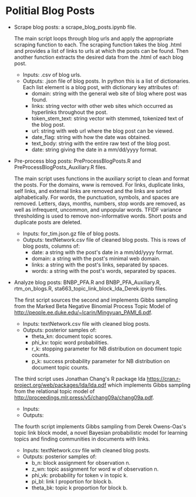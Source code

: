 # Politial Blog Posts

- Scrape blog posts: a scrape_blog_posts.ipynb file.

  The main script loops through blog urls and apply the appropriate scraping function to each. The scraping function takes the blog .html and provides a list of links to urls at which the posts can be found. Then another function extracts the desired data from the .html of each blog post.

  - Inputs: .csv of blog urls. 
  - Outputs: .json file of blog posts. In python this is a list of dictionaries. Each list element is a blog post, with dictionary key attributes of:  
    - domain: string with the general web site of blog where post was found.
    - links: string vector with other web sites which occurred as hyperlinks throughout the post.
    - token_stem_text: string vector with stemmed, tokenized text of the blog post.
    - url: string with web url where the blog post can be viewed.
    - date_flag: string with how the date was obtained.
    - text_body: string with the entire raw text of the blog post.
    - date: string giving the date in a mm/dd/yyyy format.
    
- Pre-process blog posts: PreProcessBlogPosts.R and PreProcessBlogPosts_Auxiliary.R files.  

  The main script uses functions in the auxiliary script to clean and format the posts. For the domains, www is removed. For links, duplicate links, self links, and external links are removed and the links are sorted alphabetically. For words, the punctuation, symbols, and spaces are removed. Letters, days, months, numbers, stop words are removed, as well as infrequent, uncommon, and unpopular words. TFIDF variance thresholding is used to remove non-informative words. Short posts and duplicate posts are deleted.

  - Inputs: for_tim.json.gz file of blog posts.  
  - Outputs: textNetwork.csv file of cleaned blog posts. This is rows of blog posts, columns of:
    - date: a string with the post's date in a mm/dd/yyyy format.
    - domain: a string with the post's minimal web domain.
    - links: a string with the post's links, separated by spaces.
    - words: a string with the post's words, separated by spaces.
    
- Analyze blog posts: BNBP_PFA.R and BNBP_PFA_Auxiliary.R, rtm_on_blogs.R, sta663_topic_link_block_lda_Derek.ipynb files.

  The first script sources the second and implements Gibbs sampling from the Marked Beta Negative Binomial Process Topic Model of http://people.ee.duke.edu/~lcarin/Mingyuan_PAMI_6.pdf.

  - Inputs: textNetwork.csv file with cleaned blog posts.
  - Outputs: posterior samples of:
    - theta_kn: document topic scores.
    - phi_kv: topic word probabilities. 
    - r_k: stopping parameter for NB distribution on document topic counts.
    - p_k: success probability parameter for NB distribution on document topic counts.
    
  The third script uses Jonathan Chang's R package lda https://cran.r-project.org/web/packages/lda/lda.pdf which implements Gibbs sampling from the relational topic model of http://proceedings.mlr.press/v5/chang09a/chang09a.pdf.

  - Inputs: 
  - Outputs:
  
  The fourth script implements Gibbs sampling from Derek Owens-Oas's topic link block model, a novel Bayesian probabilistic model for learning topics and finding communities in documents with links.

  - Inputs: textNetwork.csv file with cleaned blog posts.
  - Outputs: posterior samples of:  
    - b_n: block assignment for observation n.
    - z_wn: topic assignment for word w of observation n.
    - phi_vk: probability for token v in topic k.
    - pi_bl: link l proportion for block b.
    - theta_bk: topic k proportion for block b.

